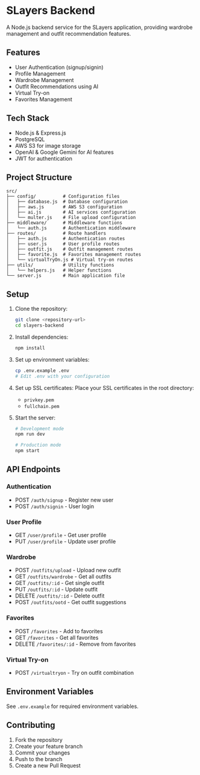 # SLayers Backend

A Node.js backend service for the SLayers application, providing wardrobe management and outfit recommendation features.

## Features

- User Authentication (signup/signin)
- Profile Management
- Wardrobe Management
- Outfit Recommendations using AI
- Virtual Try-on
- Favorites Management

## Tech Stack

- Node.js & Express.js
- PostgreSQL
- AWS S3 for image storage
- OpenAI & Google Gemini for AI features
- JWT for authentication

## Project Structure

```
src/
├── config/          # Configuration files
│   ├── database.js  # Database configuration
│   ├── aws.js       # AWS S3 configuration
│   ├── ai.js        # AI services configuration
│   └── multer.js    # File upload configuration
├── middleware/      # Middleware functions
│   └── auth.js      # Authentication middleware
├── routes/          # Route handlers
│   ├── auth.js      # Authentication routes
│   ├── user.js      # User profile routes
│   ├── outfit.js    # Outfit management routes
│   ├── favorite.js  # Favorites management routes
│   └── virtualTryOn.js # Virtual try-on routes
├── utils/           # Utility functions
│   └── helpers.js   # Helper functions
└── server.js        # Main application file
```

## Setup

1. Clone the repository:

   ```bash
   git clone <repository-url>
   cd slayers-backend
   ```

2. Install dependencies:

   ```bash
   npm install
   ```

3. Set up environment variables:

   ```bash
   cp .env.example .env
   # Edit .env with your configuration
   ```

4. Set up SSL certificates:
   Place your SSL certificates in the root directory:

   - `privkey.pem`
   - `fullchain.pem`

5. Start the server:

   ```bash
   # Development mode
   npm run dev

   # Production mode
   npm start
   ```

## API Endpoints

### Authentication

- POST `/auth/signup` - Register new user
- POST `/auth/signin` - User login

### User Profile

- GET `/user/profile` - Get user profile
- PUT `/user/profile` - Update user profile

### Wardrobe

- POST `/outfits/upload` - Upload new outfit
- GET `/outfits/wardrobe` - Get all outfits
- GET `/outfits/:id` - Get single outfit
- PUT `/outfits/:id` - Update outfit
- DELETE `/outfits/:id` - Delete outfit
- POST `/outfits/ootd` - Get outfit suggestions

### Favorites

- POST `/favorites` - Add to favorites
- GET `/favorites` - Get all favorites
- DELETE `/favorites/:id` - Remove from favorites

### Virtual Try-on

- POST `/virtualtryon` - Try on outfit combination

## Environment Variables

See `.env.example` for required environment variables.

## Contributing

1. Fork the repository
2. Create your feature branch
3. Commit your changes
4. Push to the branch
5. Create a new Pull Request
